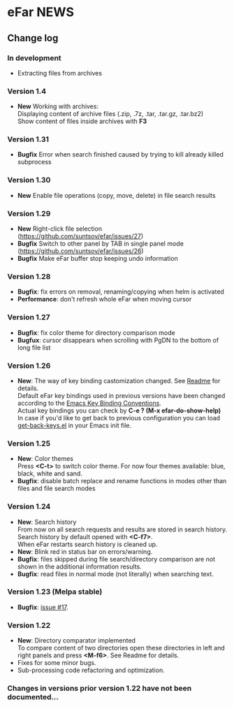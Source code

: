 # eFar NEWS

## Change log

### In development
* Extracting files from archives

### Version 1.4
* **New** Working with archives:  
  Displaying content of archive files (.zip, .7z, .tar, .tar.gz, .tar.bz2)  
  Show content of files inside archives with **F3**
  
### Version 1.31
* **Bugfix** Error when search finished caused by trying to kill already killed subprocess

### Version 1.30
* **New** Enable file operations (copy, move, delete) in file search results

### Version 1.29
* **New** Right-click file selection (https://github.com/suntsov/efar/issues/27)
* **Bugfix** Switch to other panel by TAB in single panel mode (https://github.com/suntsov/efar/issues/26)
* **Bugfix** Make eFar buffer stop keeping undo information

### Version 1.28
* **Bugfix**: fix errors on removal, renaming/copying when helm is activated 
* **Performance**: don't refresh whole eFar when moving cursor

### Version 1.27
* **Bugfix**: fix color theme for directory comparison mode
* **Bugfux**: cursor disappears when scrolling with PgDN to the bottom of long file list

### Version 1.26
* **New**: The way of key binding castomization changed. See [Readme](README.md) for details.  
Default eFar key bindings used in previous versions have been changed according to the [Emacs Key Binding Conventions](https://www.gnu.org/software/emacs/manual/html_node/elisp/Key-Binding-Conventions.html).  
  Actual key bindings you can check by **C-e ? (M-x efar-do-show-help)**  
  In case if you'd like to get back to previous configuration you can load [get-back-keys.el](adds/get-back-keys.el) in your Emacs init file.  

### Version 1.25
* **New**: Color themes  
Press **\<C-t\>** to switch color theme. For now four themes available: blue, black, white and sand.
* **Bugfix**: disable batch replace and rename functions in modes other than files and file search modes

### Version 1.24
* **New**: Search history  
From now on all search requests and results are stored in search history.  
Search history by default opened with **\<C-f7\>**.  
When eFar restarts search history is cleaned up.
* **New**: Blink red in status bar on errors/warning.
* **Bugfix**: files skipped during file search/directory comparison are not shown in the additional information results.
* **Bugfix**: read files in normal mode (not literally) when searching text.

### Version 1.23 (Melpa stable)
* **Bugfix**: [issue #17](https://github.com/suntsov/efar/issues/17).
  
### Version 1.22
* **New**: Directory comparator implemented  
To compare content of two directories open these directories in left and right panels and press **\<M-f6\>**. See Readme for details.
* Fixes for some minor bugs.
* Sub-processing code refactoring and optimization.
  
### Changes in versions prior version 1.22 have not been documented...
